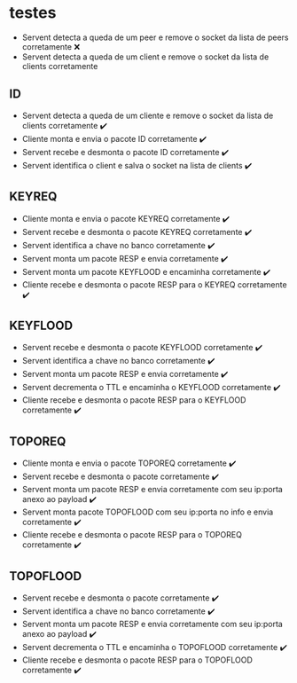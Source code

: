 # testes

- Servent detecta a queda de um peer e remove o socket da lista de peers corretamente ❌
- Servent detecta a queda de um client e remove o socket da lista de clients corretamente

## ID

- Servent detecta a queda de um cliente e remove o socket da lista de clients corretamente ✔️
- Cliente monta e envia o pacote ID corretamente ✔️
- Servent recebe e desmonta o pacote ID corretamente ✔️
- Servent identifica o client e salva o socket na lista de clients ✔️  

## KEYREQ

- Cliente monta e envia o pacote KEYREQ corretamente ✔️  
- Servent recebe e desmonta o pacote KEYREQ corretamente ✔️  
- Servent identifica a chave no banco corretamente ✔️
- Servent monta um pacote RESP e envia corretamente ✔️️
- Servent monta um pacote KEYFLOOD e encaminha corretamente ✔️
- Cliente recebe e desmonta o pacote RESP para o KEYREQ corretamente ✔️

## KEYFLOOD

- Servent recebe e desmonta o pacote KEYFLOOD corretamente ✔️
- Servent identifica a chave no banco corretamente ✔️
- Servent monta um pacote RESP e envia corretamente ✔️
- Servent decrementa o TTL e encaminha o KEYFLOOD corretamente ️️️✔️
- Cliente recebe e desmonta o pacote RESP para o KEYFLOOD corretamente ️️️️️️️✔️

## TOPOREQ

- Cliente monta e envia o pacote TOPOREQ corretamente ️✔️
- Servent recebe e desmonta o pacote corretamente ️✔️
- Servent monta um pacote RESP e envia corretamente com seu ip:porta anexo ao payload ️✔️
- Servent monta pacote TOPOFLOOD com seu ip:porta no info e envia corretamente ️✔️
- Cliente recebe e desmonta o pacote RESP para o TOPOREQ corretamente ️✔️

## TOPOFLOOD

- Servent recebe e desmonta o pacote corretamente ✔️
- Servent identifica a chave no banco corretamente ✔️
- Servent monta um pacote RESP e envia corretamente com seu ip:porta anexo ao payload ✔️
- Servent decrementa o TTL e encaminha o TOPOFLOOD corretamente ✔️
- Cliente recebe e desmonta o pacote RESP para o TOPOFLOOD corretamente ✔️
